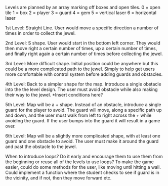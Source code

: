 Levels are planned by an array marking off boxes and open tiles. 
    0 = open tile
    1 = box
    2 = player
    3 = guard
    4 = gem
    5 = vertical laser
    6 = horizontal laser

1st Level:
Straight Line. User would move a specific direction a number of times in order to collect the jewel.

2nd Level:
S shape. User would start in the bottom left corner. They would then move right a certain number of times, up a certain number of times, and finally right again a certain number of times before collecting the jewel.

3rd Level:
More difficult shape. Initial position could be anywhere but this could be a more complicated path to the jewel. Simply to help get users more comfortable with control system before adding guards and obstacles.

4th Level:
Back to a simpler shape for the map. Introduce a single obstacle into the the level design. The user must avoid obstacle while also making their way to the jewel. \*Insert conditions here?

5th Level:
Map will be a + shape. Instead of an obstacle, introduce a single guard for the player to avoid. The guard will move, along a specific path up and down, and the user must walk from left to right across the + while avoiding the guard. If the user bumps into the guard it will result in a game over.

6th Level:
Map will be a slightly more complicated shape, with at least one guard and one obstacle to avoid. The user must make it around the guard and past the obstacle to the jewel.

When to introduce loops? Do it early and encourage them to use them from the beginning or reuse all of the levels to use loops?
To make the game easier, could do some methods for the user, like moving until hitting a wall. Could implement a function where the student checks to see if guard is in the vicinity, and if not, then they move forward etc.
